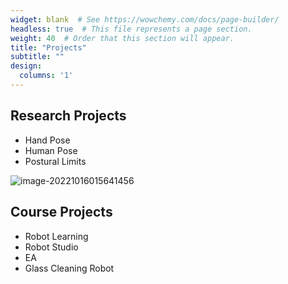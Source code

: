 ```yaml
---
widget: blank  # See https://wowchemy.com/docs/page-builder/
headless: true  # This file represents a page section.
weight: 40  # Order that this section will appear.
title: "Projects"
subtitle: ""
design:
  columns: '1'
---
```


## Research Projects

- Hand Pose
- Human Pose
- Postural Limits

![image-20221016015641456](C:/Users/78438/AppData/Roaming/Typora/typora-user-images/image-20221016015641456.png)



## Course Projects

- Robot Learning
- Robot Studio
- EA
- Glass Cleaning Robot
